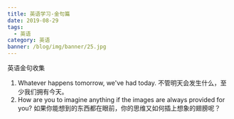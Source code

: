 ```yaml
---
title: 英语学习-金句篇
date: 2019-08-29
tags:
  - 英语
category: 英语
banner: /blog/img/banner/25.jpg
---
```


英语金句收集
<!-- more -->

1. Whatever happens tomorrow, we've had today. 不管明天会发生什么，至少我们拥有今天。
2. How are you to imagine anything if the images are always provided for you? 如果你能想到的东西都在眼前，你的思维又如何插上想象的翅膀呢？

